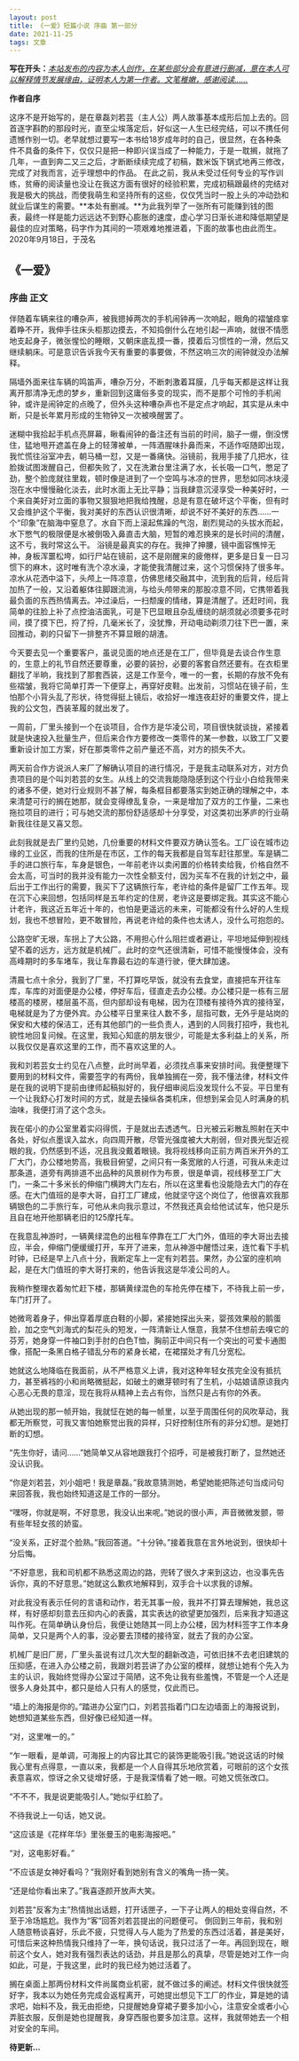 ```yaml
---
layout: post
title: 《一爱》短篇小说 序曲 第一部分
date: 2021-11-25
tags: 文章   
---
```


**写在开头：***<u>本站发布的内容为本人创作，在某些部分会有意进行删减，意在本人可以解释情节发展缘由，证明本人为第一作者。文笔稚嫩，感谢阅读......</u>*

**作者自序**

  这序不是开始写的，是在章磊刘若芸（主人公）两人故事基本成形后加上去的。回首逐字斟酌的那段时光，直至尘埃落定后，好似这一人生已经完结，可以不携任何遗憾作别一切。老早就想过要写一本书给18岁成年时的自己，很显然，在各种条件不具备的条件下，仅仅只是把一种即兴误当成了一种能力，于是一耽搁，就拖了几年，一直到奔二又三之后，才断断续续完成了初稿，数米饭下锅式地再三修改，完成了对我而言，近乎理想中的作品。
  在此之前，我从未受过任何专业的写作训练，贫瘠的阅读量也没让在我这方面有很好的经验积累，完成初稿跟最终的完结对我是极大的挑战，而使我萌生和坚持所有的这些，仅仅凭当时一股上头的冲动劲和就业后谋生的需要。**本处有删减。**为此我列举了一张所有可能赚到钱的图表，最终一样是能力远远达不到野心膨胀的速度，虚心学习日渐长进和降低期望是最佳的应对策略，码字作为其间的一项艰难地推进着，下面的故事也由此而生。
                                                                                               2020年9月18日，于茂名

## 《一爱》

### 序曲 正文

  伴随着车辆来往的嘈杂声，被我摁掉两次的手机闹钟再一次响起，眼角的褶皱痉挛着睁不开，我伸手往床头柜那边摸去，不知捣倒什么在地引起一声响，就很不情愿地支起身子，微张惺忪的睡眼，又朝床底乱摸一番，摸着后习惯性的一滑，然后又继续躺床。可是意识告诉我今天有重要的事要做，不然这响三次的闹钟就没办法解释。

  隔墙外面来往车辆的鸣笛声，嘈杂万分，不断刺激着耳膜，几乎每天都是这样让我离开那清净无虑的梦乡，重新回到这庸俗多变的现实，而不是那个可怜的手机闹钟，或许是闹钟定的点晚了，但外头这种嘈杂声也不是定点才响起，其实是从未中断，只是长年累月形成的生物钟又一次被唤醒罢了。

  迷糊中我拾起手机点亮屏幕，瞅看闹钟的备注还有当前的时间，脑子一绷，倒没愣住，猛地甩开遮盖在身上的轻薄被单，一阵酒腥味扑鼻而来，不适作呕随即出现，我忙慌往浴室冲去，朝马桶一怼，又是一番痛快。浴镜前，我用手接了几把水，往脸拨试图泼醒自己，但都失败了，又在洗漱台里注满了水，长长吸一口气，憋足了劲，整个脸庞就往里栽，顿时像是进到了一个空鸣与冰凉的世界，思愁如同冰块浸泡在水中慢慢融化淡去，此时水面上无比平静；当我肆意沉浸享受一种美好时，一个来自美好对立面的事物又狠狠地把我给拽醒，总是有意在破坏这个平衡，但有时又会维护这个平衡，我对美好的东西认识很清晰，却说不好不美好的东西......一个“印象”在脑海中窒息了。水自下而上滚起焦躁的气泡，剧烈晃动的头拔水而起，水下憋气的极限便是水被倒吸入鼻直击大脑，短暂的难忍换来的是长时间的清醒，这不亏，我时常这么干。
  浴镜是最真实的存在。我抻了抻腰，镜中面容憔悴无神，身板浑噩松垮，如行尸站在镜前，这不是刚醒来的疲倦样，更多是日复一日习惯下的麻木，这时唯有洗个凉水澡，才能使我清醒过来，这个习惯保持了很多年。
  凉水从花洒中溢下，头颅上一阵凉意，仿佛思绪交融其中，流到我的后背，经后背加热了一般，又沿着躯体往脚跟流淌，与给头颅带来的那股凉意不同，它携带着我最负面的东西热情离去。冲过澡后，一扫颓废的情绪，算是清醒了。还赶时间，我简单的往脸上补了点控油洁面乳，可是下巴显眼且杂乱缠绕的胡须就必须要多花时间，摸了摸下巴，捋了捋，几毫米长了，没犹豫，开动电动剃须刀往下巴一置，来回推动，剃的只留下一排整齐不算显眼的胡渣。

  今天要去见一个重要客户，虽说见面的地点还是在工厂，但毕竟是去谈合作生意的，生意上的礼节自然还要尊重，必要的装扮，必要的客套自然还要有。在衣柜里翻找了半晌，我找到了那套西装，这是工作至今，唯一的一套，长期的存放不免有些褶皱，我将它简单打弄一下便穿上，再穿好皮鞋。出发前，习惯站在镜子前，生怕那个小背头乱了形状，待觉得挺上镜后，收拾好一堆连夜赶好的重要文件，提上我的公文包，西装革履的就出发了。

  一周前，厂里头接到一个在谈项目，合作方是华凌公司，项目很快就谈拢，紧接着就是快速投入批量生产，但后来合作方要修改一类零件的某一参数，以致工厂又要重新设计加工方案，好在那类零件之前产量还不高，对方的损失不大。

  两天前合作方说派人来厂了解确认项目的进行情况，于是我主动联系对方，对方负责项目的是个叫刘若芸的女生。从线上的交流我能隐隐感到这个行业小白给我带来的诸多不便，她对行业规则不甚了解，每条框目都要落实到她正确的理解之中，本来清楚可行的搁在她那，就会变得缭乱复杂，一来是增加了双方的工作量，二来也拖拉项目的进行；可与她交流的那份舒适感却十分享受，对这类初出茅庐的行业萌新我往往是又喜又怨。

  此刻我就是去厂里约见她，几份重要的材料文件要双方确认签名。工厂设在城市边缘的工业区，而我的住所是在市区，工作的每天我都是自驾车赶往那里。车是辆二手的进口旅行车，车身是银色，一年前老许以卖闲置的价格转卖给我，价格自然不会太高，可当时的我并没有能力一次性全额支付，因为买车不在我的计划之中，最后出于工作出行的需要，我买下了这辆旅行车，老许给的条件是留厂工作五年。现在沉下心来回想，包括同样是五年约定的住房，老许这是要绑定我。其实这不能心计老许，我这近五年近十年的，也怕是更遥远的未来，可能都没有什么好的人生规划，我也不想冒险，更不敢冒险，再说老许给的条件也太诱人，没什么可抱怨的。

  公路空旷无垠，车拐上了大公路，不用担心什么阻拦或者避让，平坦地延伸到视线望不着的远方，远方就是机械厂。此时的空气还很清新，可惜不能慢慢体会，没有高峰期时的多车堵车，我让车靠最右边的车道行驶，便大肆加速。

  清晨七点十余分，我到了厂里，不打算吃早饭，就没有去食堂，直接把车开往车库，车库的对面便是办公楼，停好车后，径直走去办公楼。办公楼只是一栋有三层楼高的楼房，楼层虽不高，但内部却设有电梯，因为在顶楼有接待外宾的接待室，电梯就是为了方便外宾。办公楼平日里来往人数不多，屈指可数，无外乎是站岗的保安和大楼的保洁工，还有其他部门的一些负责人，遇到的人同我打招呼，我也礼貌性地回复问候。在这里，我知心知底的朋友很少，可能是太多利益上的关系，所以我仅仅是喜欢这里的工作，而不喜欢这里的人。

  我和刘若芸女士约见在八点整，此时尚早着，必须找点事来安排时间。我便整理下要用到的材料文件，需要签字的有两份，我单独搁在一旁，我不懂法律，材料文件是在我的说明下提前由律师起稿拟好的，我仔细审阅后没发现什么不妥。平日里有一个让我舒心打发时间的方式，就是去操纵各类机床，但想到呆会见人时满身的机油味，我便打消了这个念头。

  我在偌小的办公室里着实闷得慌，于是就出去透透气。日光被云彩散乱照射在天中各处，好似点墨误入盆水，向四周开散，尽管光强度被大大削弱，但对畏光型近视眼的我，仍然感到不适，况且我没戴着眼镜。我将视线移向正前方两百米开外的工厂大门，办公楼地势高，我极目俯望，之间只有一条宽敞的人行道，可我从未走过那条道，道旁有两排道不出品种的风景树作为布景，很是单调，视线移至工厂大门，一条二十多米长的伸缩门横跨大门左右，所以在这里看也没能隐去大门的存在感。在大门值班的是李大哥，自打工厂建成，他就坚守这个岗位了，他很喜欢我那辆银色的二手旅行车，可他从未向我示意过，不然我还真会给他试试车，他只是乐且自在地开他那辆老旧的125摩托车。

  在我意乱神游时，一辆黄绿混色的出租车停靠在工厂大门外，值班的李大哥出去接应，半会，伸缩门便缓缓打开，车开了进来，忽从神游中醒悟过来，连忙看下手机时钟，已经是早上八点十分，我断定车上一定有刘若芸。果然，办公室的座机响起，是在大门值班的李大哥打来的，他告诉我这是华凌公司的人。

  我稍作整理衣着匆忙赶下楼，那辆黄绿混色的车抢先停在楼下，不待我上前一步，车门打开了。

  她微弯着身子，伸出穿着厚底白鞋的小脚，紧接她探出头来，婴孩效果般的鹅蛋脸，加之空气刘海式的梨花头的短发，一阵清新让人惬意，我禁不住想前去嗅它的芬芳，她身穿一件袖口到手肘的白色T恤，胸前正中间只有一个突出的可爱卡通图像，搭配一条黑白格子错乱分布的紧身长裙，在裙摆处才有几分宽松。

  她就这么地降临在我面前，从不严格意义上讲，我对这种年轻女孩完全没有抵抗力，甚至裤裆的小和尚略微挺起，如破土的嫩芽顿时有了生机，小姑娘请原谅我内心恶心无畏的意淫，现在我将从精神上去占有你，当然只是占有你的外表。

  从她出现的那一帧开始，我就怔在她的每一帧里，以至于周围任何的风吹草动，我都无所察觉，可我又害怕她察觉出我的异样，只好控制住所有的非分幻想。是她打断的幻想。

  “先生你好，请问……”她简单又从容地跟我打个招呼，可是被我打断了，显然她还没认识我。

  “你是刘若芸，刘小姐吧！我是章磊。”我故意猜测她，希望她能把陈述句当成问句来回答我，我也始终知道这是工作的一部分。

  “嘿呀，你就是啊，不好意思，我没认出来呢。”她说的很小声，声音微微发颤，带有些年轻女孩的娇蛮。

  “没关系，正好混个脸熟。”我回答道。“十分钟。”接着我意在言外地说到，很快却十分后悔。

  “不好意思，我和司机都不熟悉这周边的路，兜转了很久才来到这边，也没事先告诉你，真的不好意思。”她就这么歉疚地解释到，双手合十以求我的谅解。

  对此我没有表示任何的言语和动作，若无其事一般，我并不打算去理解她，我总这样，有好感却刻意去压抑内心的表露，其实表达的欲望更加强烈，后来我才知道这叫作死。在简单确认身份后，我便让她随其一同上办公楼，因为材料签字工作本身简单，又只是两个人的事，没必要去顶楼的接待室，就去了我的办公室。

  机械厂是旧厂房，厂里头虽说有过几次大型的翻新改造，可依旧抹不去老旧建筑的压抑感，在进入办公楼之前，我跟刘若芸讲了办公室的模样，就想让她有个先入为主的认识，我始终觉得办公室过于简陋，这不免让我有些羞愧，不管是一个人还是很多人身处其中，都只是给人只有人的感觉，仅此而已。

  “墙上的海报是你的。”踏进办公室门口，刘若芸指着门口左边墙面上的海报说到，她想知道某些东西，但好像已经知道一样。

  “对，这里唯一的。”

  “乍一眼看，是单调，可海报上的内容比其它的装饰更能吸引我。”她说这话的时候我心里有点得意，一直以来，我都是一个人自得其乐地欣赏着，可眼前的这个女孩表意喜欢，惊讶之余又徒增好感，于是我深情看了她一眼。可她又慌张改口。

  “不不不，我是说更能吸引人。”她似乎红脸了。

  不待我说上一句话，她又说。

  “这应该是《花样年华》里张曼玉的电影海报吧。”

  “对，这电影好看。”

  “不应该是女神好看吗？”我刚好看到她别有含义的嘴角一扬一笑。

  “还是给你看出来了。”我喜逐颜开放声大笑。

  刘若芸“反客为主”热情抛出话题，打开话匣子，一下子让两人的相处变得自然，不至于冷场尴尬。我作为“客”回答刘若芸提出的问题便可。
  倒回到三年前，我和别人随意畅谈喜好，乐此不疲，只觉得人与人能为了热爱的东西过活着，甚是美好，可惜后来这种热情我只维持了一年，换句话说，我只过活了一年。再回到现在，眼前这个女人，她对我有强烈表达的话劲，并且是那么的真挚，尽管是她对工作一向如此，可是，于我这里，此时的我已经为她过活着了。

  搁在桌面上那两份材料文件尚属商业机密，就不做过多的阐述。材料文件很快就签好字，我本以为她任务完成会返程离开，可她提出想见下工厂的作业，算是她的请求吧，始料不及，我无由拒绝，只提醒她身穿裙子要多加小心，注意安全或者小心弄脏衣服，反倒是她也提醒我，身穿西服也要多加注意。这样，我就带她去一个相对安全的车间。



**待更新...**











